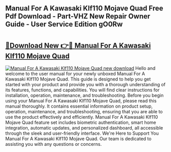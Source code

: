 ## Manual For A Kawasaki Klf110 Mojave Quad Free Pdf Download - Part-VHZ New Repair Owner Guide - User Service Edition gO0Rw

# <h2><a href="http://bc71780.oget.top/?id=Manual+For+A+Kawasaki+Klf110+Mojave+Quad">🔗Download New 👉🔴 Manual For A Kawasaki Klf110 Mojave Quad</a></h2>

[![Manual For A Kawasaki Klf110 Mojave Quad new download](https://i.imgur.com/5g1atiW.png)](http://bc71780.oget.top/?id=Manual+For+A+Kawasaki+Klf110+Mojave+Quad)
Hello and welcome to the user manual for your newly unboxed Manual For A Kawasaki Klf110 Mojave Quad. This guide is designed to help you get started with your product and provide you with a thorough understanding of its features, functions, and capabilities. You will find clear instructions for installation, operation, maintenance, and troubleshooting. Before you begin using your Manual For A Kawasaki Klf110 Mojave Quad, please read this manual thoroughly. It contains essential information on product setup, operation, maintenance, and troubleshooting, ensuring that you are able to use the product effectively and efficiently. Manual For A Kawasaki Klf110 Mojave Quad feature set includes biometric authentication, smart home integration, automatic updates, and personalized dashboard, all accessible through the sleek and user-friendly interface. We're Here to Support You Manual For A Kawasaki Klf110 Mojave Quad. Our team is dedicated to assisting you with any questions or concerns.
